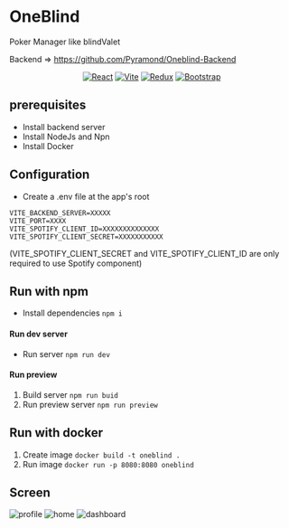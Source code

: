 # OneBlind
 Poker Manager like blindValet

 Backend => https://github.com/Pyramond/Oneblind-Backend

 
<p align="center">
 <a href='https://react.dev/' target="_blank"><img alt='React' src='https://img.shields.io/badge/React-^18.2.0-100000?style=flat&logo=React&logoColor=white&labelColor=4d4c4c&color=0c84bc'/></a>
 <a href='https://vitejs.dev/' target="_blank"><img alt='Vite' src='https://img.shields.io/badge/Vite-^4.4.5-100000?style=flat&logo=Vite&logoColor=white&labelColor=4d4c4c&color=0c84bc'/></a>
 <a href='https://redux.js.org/' target="_blank"><img alt='Redux' src='https://img.shields.io/badge/Redux-^1.9.5-100000?style=flat&logo=Redux&logoColor=white&labelColor=4d4c4c&color=0c84bc'/></a>
 <a href='https://react-bootstrap.netlify.app/' target="_blank"><img alt='Bootstrap' src='https://img.shields.io/badge/React_Bootstrap-^2.8.0-100000?style=flat&logo=Bootstrap&logoColor=white&labelColor=4d4c4c&color=0c84bc'/></a>
</p>

## prerequisites

- Install backend server 
- Install NodeJs and Npn
- Install Docker


## Configuration

- Create a .env file at the app's root
```
VITE_BACKEND_SERVER=XXXXX
VITE_PORT=XXXX
VITE_SPOTIFY_CLIENT_ID=XXXXXXXXXXXXXX
VITE_SPOTIFY_CLIENT_SECRET=XXXXXXXXXXX
```
(VITE_SPOTIFY_CLIENT_SECRET and VITE_SPOTIFY_CLIENT_ID are only required to use Spotify component)


## Run with npm 

-  Install dependencies ```npm i```

#### Run dev server

- Run server ```npm run dev```

#### Run preview

1. Build server ```npm run buid```
2. Run preview server ```npm run preview```


## Run with docker

1. Create image ```docker build -t oneblind .```
2. Run image ```docker run -p 8080:8080 oneblind```


## Screen
![profile](https://github.com/Pyramond/OneBlind/assets/83555414/4f857815-c681-4b62-a4bb-022047590fb4)
![home](https://github.com/Pyramond/OneBlind/assets/83555414/9492c042-ae3d-46d2-bd35-8f8210f8c480)
![dashboard](https://github.com/Pyramond/OneBlind/assets/83555414/c678aaae-f641-40f7-ac01-ff125c6f3158)
